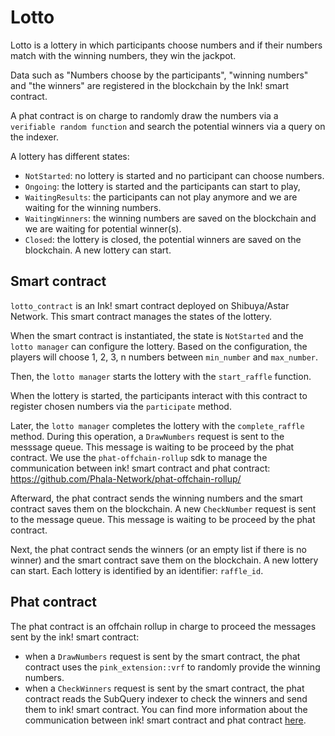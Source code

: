 # Lotto

Lotto is a lottery in which participants choose numbers and if their numbers match with the winning numbers, they win the jackpot.

Data such as "Numbers choose by the participants", "winning numbers" and "the winners" are registered in the blockchain by the Ink! smart contract. 

A phat contract is on charge to randomly draw the numbers via a `verifiable random function` and search the potential winners via a query on the indexer. 

A lottery has different states:
 - `NotStarted`: no lottery is started and no participant can choose numbers.
 - `Ongoing`: the lottery is started and the participants can start to play,
 - `WaitingResults`: the participants can not play anymore and we are waiting for the winning numbers.
 - `WaitingWinners`: the winning numbers are saved on the blockchain and we are waiting for potential winner(s).
 - `Closed`: the lottery is closed, the potential winners are saved on the blockchain. A new lottery can start.

## Smart contract 

`lotto_contract` is an Ink! smart contract deployed on Shibuya/Astar Network.
This smart contract manages the states of the lottery.

When the smart contract is instantiated, the state is `NotStarted` and the `lotto manager` can configure the lottery.
Based on the configuration, the players will choose 1, 2, 3, n numbers between `min_number` and `max_number`.  

Then, the `lotto manager` starts the lottery with the `start_raffle` function.

When the lottery is started, the participants interact with this contract to register chosen numbers via the `participate` method.

Later, the `lotto manager` completes the lottery with the `complete_raffle` method. 
During this operation, a `DrawNumbers` request is sent to the messsage queue. This message is waiting to be proceed by the phat contract.
We use the `phat-offchain-rollup` sdk to manage the communication between ink! smart contract and phat contract: https://github.com/Phala-Network/phat-offchain-rollup/ 

Afterward, the phat contract sends the winning numbers and the smart contract saves them on the blockchain.
A new `CheckNumber` request is sent to the message queue. This message is waiting to be proceed by the phat contract.

Next, the phat contract sends the winners (or an empty list if there is no winner) and the smart contract save them on the blockchain.
A new lottery can start. Each lottery is identified by an identifier: `raffle_id`.


## Phat contract

The phat contract is an offchain rollup in charge to proceed the messages sent by the ink! smart contract: 
- when a `DrawNumbers` request is sent by the smart contract, the phat contract uses the `pink_extension::vrf` to randomly provide the winning numbers.
- when a `CheckWinners` request is sent by the smart contract, the phat contract reads the SubQuery indexer to check the winners and send them to ink! smart contract.
You can find more information about the communication between ink! smart contract and phat contract [here](https://github.com/Phala-Network/phat-offchain-rollup/).